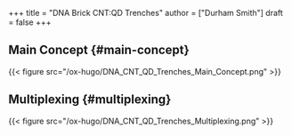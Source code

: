 +++
title = "DNA Brick CNT:QD Trenches"
author = ["Durham Smith"]
draft = false
+++

## Main Concept {#main-concept}

{{< figure src="/ox-hugo/DNA_CNT_QD_Trenches_Main_Concept.png" >}}


## Multiplexing {#multiplexing}

{{< figure src="/ox-hugo/DNA_CNT_QD_Trenches_Multiplexing.png" >}}
